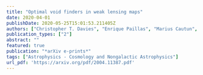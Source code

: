 ```yaml
---
title: "Optimal void finders in weak lensing maps"
date: 2020-04-01
publishDate: 2020-05-25T15:01:53.211405Z
authors: ["Christopher T. Davies", "Enrique Paillas", "Marius Cautun", "Baojiu Li"]
publication_types: ["2"]
abstract: ""
featured: true
publication: "*arXiv e-prints*"
tags: ["Astrophysics - Cosmology and Nongalactic Astrophysics"]
url_pdf: 'https://arxiv.org/pdf/2004.11387.pdf'
---
```



